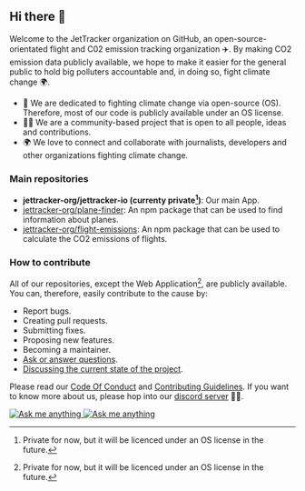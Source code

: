 ## Hi there 👋

Welcome to the JetTracker organization on GitHub, an open-source-orientated flight and C02 emission tracking organization ✈️. By making CO2 emission data publicly available, 
we hope to make it easier for the general public to hold big polluters accountable and, in doing so, fight climate change 🌍. 

- 🤺 We are dedicated to fighting climate change via open-source (OS). Therefore, most of our code is publicly available under an OS license.
- 🙋‍♀️ We are a community-based project that is open to all people, ideas and contributions.
- 🌍 We love to connect and collaborate with journalists, developers and other organizations fighting climate change.

### Main repositories

- **jettracker-org/jettracker-io (currenty private[^1])**: Our main App.
- [jettracker-org/plane-finder](https://github.com/jettracker-org/plane-finder): An npm package that can be used to find information about planes.
- [jettracker-org/flight-emissions](https://github.com/jettracker-org/flight-emissions): An npm package that can be used to calculate the CO2 emissions of flights.

### How to contribute

All of our repositories, except the Web Application[^1], are publicly available. You can, therefore, easily contribute to the cause by:

- Report bugs.
- Creating pull requests. 
- Submitting fixes.
- Proposing new features.
- Becoming a maintainer.
- [Ask or answer questions](https://github.com/jettracker-org/community).
- [Discussing the current state of the project](https://discord.com/invite/EhVPmRK7P4).

Please read our [Code Of Conduct](https://github.com/jettracker-org/.github/blob/main/CODE_OF_CONDUCT.md) and [Contributing Guidelines](https://github.com/jettracker-org/.github/blob/main/CONTRIBUTING.md). If you want to know more about us, please hop into our [discord server](https://discord.gg/EhVPmRK7P4) 🧙💬.

<!-- Light Mode -->
<div>
<a href="https://discord.gg/EhVPmRK7P4#gh-light-mode-only">
<img src="https://img.shields.io/discord/1077263536524370002?style=for-the-badge&logo=discord&labelColor=000&color=3572A5#gh-light-mode-only" alt="Ask me anything">
</a>
<!-- Dark Mode -->
<a href="https://discord.gg/EhVPmRK7P4#gh-dark-mode-only">
<img src="https://img.shields.io/discord/1077263536524370002?style=for-the-badge&logo=discord&labelColor=000&color=FFF#gh-dark-mode-only" alt="Ask me anything">
</a>

[^1]: Private for now, but it will be licenced under an OS license in the future.
